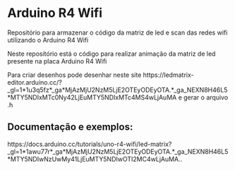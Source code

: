 # Arduino R4 Wifi
<p> Repositório para armazenar o código da matriz de led e scan das redes wifi utilizando o Arduino R4 Wifi </p>
<p> Neste repositório está o código para realizar animação da matriz de led presente na placa Arduino R4 Wifi </p>
<p> Para criar desenhos pode desenhar neste site https://ledmatrix-editor.arduino.cc/?_gl=1*1u3q5fz*_ga*MjAzMjU2NzM5LjE2OTEyODEyOTA.*_ga_NEXN8H46L5*MTY5NDIxMTc0Ny42LjEuMTY5NDIxMTc4MS4wLjAuMA e gerar o arquivo .h </p>


<H2>  Documentação e exemplos: </H2>
https://docs.arduino.cc/tutorials/uno-r4-wifi/led-matrix?_gl=1*1awu77r*_ga*MjAzMjU2NzM5LjE2OTEyODEyOTA.*_ga_NEXN8H46L5*MTY5NDIwNzUwMy41LjEuMTY5NDIwOTI2MC4wLjAuMA..
